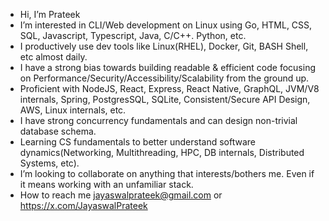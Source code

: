 - Hi, I’m Prateek
- I’m interested in CLI/Web development on Linux using Go, HTML, CSS, SQL, Javascript, Typescript, Java, C/C++. Python, etc.
- I productively use dev tools like Linux(RHEL), Docker, Git, BASH Shell, etc almost daily.
- I have a strong bias towards building readable & efficient code focusing on Performance/Security/Accessibility/Scalability from the ground up.
- Proficient with NodeJS, React, Express, React Native, GraphQL, JVM/V8 internals, Spring, PostgresSQL, SQLite, Consistent/Secure API Design, AWS, Linux internals, etc.
- I have strong concurrency fundamentals and can design non-trivial database schema.
- Learning CS fundamentals to better understand software dynamics(Networking, Multithreading, HPC, DB internals, Distributed Systems, etc).
- I’m looking to collaborate on anything that interests/bothers me. Even if it means working with an unfamiliar stack.
- How to reach me jayaswalprateek@gmail.com or https://x.com/JayaswalPrateek

<!---
JayaswalPrateek/JayaswalPrateek is a ✨ special ✨ repository because its `README.md` (this file) appears on your GitHub profile.
You can click the Preview link to take a look at your changes.
--->
